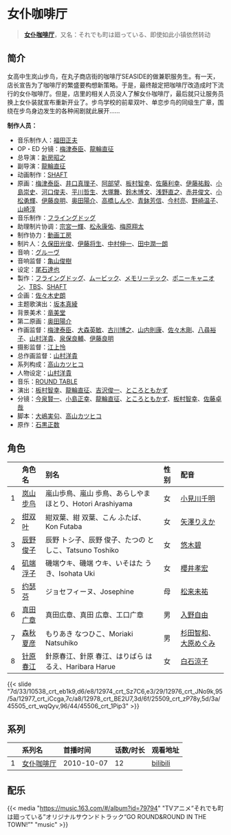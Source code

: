 # 女仆咖啡厅


> <u>**[女仆咖啡厅](https://bgm.tv/subject/7883)**</u>，又名：それでも町は廻っている、即使如此小镇依然转动

## 简介

女高中生岚山步鸟，在丸子商店街的咖啡厅SEASIDE的做兼职服务生。有一天，店长宣告为了咖啡厅的繁盛要构想新策略。于是，最终敲定把咖啡厅改造成时下流行的女仆咖啡厅。但是，店里的相关人员没人了解女仆咖啡厅，最后就只让服务员换上女仆装就宣布重新开业了。步鸟学校的前辈双叶、单恋步鸟的同级生广章，围绕在步鸟身边发生的各种闹剧就此展开……

**制作人员：**
- 音乐制作人：[福田正夫](https://bgm.tv/person/62565)
- OP・ED 分镜：[梅津泰臣](https://bgm.tv/person/1354)、[龍輪直征](https://bgm.tv/person/6756)
- 总导演：[新房昭之](https://bgm.tv/person/692)
- 副导演：[龍輪直征](https://bgm.tv/person/6756)
- 动画制作：[SHAFT](https://bgm.tv/person/2751)
- 原画：[梅津泰臣](https://bgm.tv/person/1354)、[井口真理子](https://bgm.tv/person/60674)、[阿部望](https://bgm.tv/person/11560)、[板村智幸](https://bgm.tv/person/8541)、[佐藤利幸](https://bgm.tv/person/3205)、[伊藤祐毅](https://bgm.tv/person/9871)、[小島崇史](https://bgm.tv/person/12524)、[河口俊夫](https://bgm.tv/person/3393)、[平川哲生](https://bgm.tv/person/3798)、[大塚舞](https://bgm.tv/person/2901)、[鈴木博文](https://bgm.tv/person/642)、[浅野直之](https://bgm.tv/person/12700)、[赤井俊文](https://bgm.tv/person/7825)、[小松勇輝](https://bgm.tv/person/12517)、[伊藤良明](https://bgm.tv/person/2590)、[奥田陽介](https://bgm.tv/person/12757)、[高橋しんや](https://bgm.tv/person/455)、[青鉢芳信](https://bgm.tv/person/25851)、[今村亮](https://bgm.tv/person/12587)、[野崎温子](https://bgm.tv/person/12793)、[山崎淳](https://bgm.tv/person/29725)
- 音乐制作：[フライングドッグ](https://bgm.tv/person/3440)
- 助理制片协调：[宗宮一輝](https://bgm.tv/person/58895)、[松永康佑](https://bgm.tv/person/37507)、[梅原翔太](https://bgm.tv/person/27888)
- 制作协力：[動画工房](https://bgm.tv/person/6305)
- 制片人：[久保田光俊](https://bgm.tv/person/37008)、[伊藤将生](https://bgm.tv/person/11833)、[中村伸一](https://bgm.tv/person/12408)、[田中潤一朗](https://bgm.tv/person/3692)
- 音响：[グルーヴ](https://bgm.tv/person/23710)
- 音响监督：[亀山俊樹](https://bgm.tv/person/77)
- 设定：[尾石達也](https://bgm.tv/person/3719)
- 製作：[フライングドッグ](https://bgm.tv/person/3440)、[ムービック](https://bgm.tv/person/310)、[メモリーテック](https://bgm.tv/person/1434)、[ポニーキャニオン](https://bgm.tv/person/64)、[TBS](https://bgm.tv/person/27)、[SHAFT](https://bgm.tv/person/2751)
- 企画：[佐々木史朗](https://bgm.tv/person/79)
- 主题歌演出：[坂本真綾](https://bgm.tv/person/3877)
- 背景美术：[竜美堂](https://bgm.tv/person/62947)
- 第二原画：[奥田陽介](https://bgm.tv/person/12757)
- 作画监督：[梅津泰臣](https://bgm.tv/person/1354)、[大森英敏](https://bgm.tv/person/1144)、[古川博之](https://bgm.tv/person/12811)、[山内則康](https://bgm.tv/person/714)、[佐々木剛](https://bgm.tv/person/56891)、[八尋裕子](https://bgm.tv/person/14272)、[山村洋貴](https://bgm.tv/person/14483)、[泉保良輔](https://bgm.tv/person/26751)、[伊藤良明](https://bgm.tv/person/2590)
- 摄影监督：[江上怜](https://bgm.tv/person/3531)
- 总作画监督：[山村洋貴](https://bgm.tv/person/14483)
- 系列构成：[高山カツヒコ](https://bgm.tv/person/907)
- 人物设定：[山村洋貴](https://bgm.tv/person/14483)
- 音乐：[ROUND TABLE](https://bgm.tv/person/7984)
- 演出：[板村智幸](https://bgm.tv/person/8541)、[龍輪直征](https://bgm.tv/person/6756)、[吉沢俊一](https://bgm.tv/person/15850)、[ところともかず](https://bgm.tv/person/700)
- 分镜：[今泉賢一](https://bgm.tv/person/1137)、[小島正幸](https://bgm.tv/person/750)、[龍輪直征](https://bgm.tv/person/6756)、[ところともかず](https://bgm.tv/person/700)、[板村智幸](https://bgm.tv/person/8541)、[佐藤卓哉](https://bgm.tv/person/200)
- 脚本：[大嶋実句](https://bgm.tv/person/13833)、[高山カツヒコ](https://bgm.tv/person/907)
- 原作：[石黒正数](https://bgm.tv/person/7179)

## 角色

|     |   角色名   |   别名  | 性别 |  配音  |
|:--- |:------  |:----      |:---  |:--   |
| 1 | [岚山步鸟](https://bgm.tv/character/10538) | 嵐山歩鳥、嵐山 歩鳥、あらしやま ほとり、Hotori Arashiyama | 女 | [小見川千明](https://bgm.tv/person/4969) |
| 2 | [绀双叶](https://bgm.tv/character/12974) | 紺双葉、紺 双葉、こん ふたば、Kon Futaba | 女 | [矢澤りえか](https://bgm.tv/person/6665) |
| 3 | [辰野俊子](https://bgm.tv/character/12976) | 辰野 トシ子、辰野 俊子、たつの としこ、Tatsuno Toshiko | 女 | [悠木碧](https://bgm.tv/person/5076) |
| 4 | [矶端浮子](https://bgm.tv/character/12977) | 磯端ウキ、磯端 ウキ、いそはた うき、Isohata Uki | 女 | [櫻井孝宏](https://bgm.tv/person/4015) |
| 5 | [约瑟芬](https://bgm.tv/character/12978) | ジョセフィーヌ、Josephine | 母 | [松来未祐](https://bgm.tv/person/4353) |
| 6 | [真田广章](https://bgm.tv/character/25509) | 真田広章、真田 広章、工口广章 | 男 | [入野自由](https://bgm.tv/person/4258) |
| 7 | [森秋夏彦](https://bgm.tv/character/45505) | もりあき なつひこ、Moriaki Natsuhiko | 男 | [杉田智和](https://bgm.tv/person/4513)、[大原めぐみ](https://bgm.tv/person/8081) |
| 8 | [针原春江](https://bgm.tv/character/45506) | 針原春江、針原 春江、はりばら はるえ、Haribara Harue | 女 | [白石涼子](https://bgm.tv/person/4730) |

{{< slide "7d/33/10538_crt_eb1k9,d6/e8/12974_crt_Sz7C6,e3/29/12976_crt_JNo9k,95/5a/12977_crt_iCcga,7c/a8/12978_crt_BE2U7,3d/6f/25509_crt_zP78y,5d/3a/45505_crt_wqQyv,96/44/45506_crt_1Pip3" >}}

## 系列

|     |   系列名   |   首播时间  | 话数/时长  | 观看地址 |
|:---  |:------    |:----      |:---       |:---  |
| 1 |[女仆咖啡厅](https://bgm.tv/subject/7883)| 2010-10-07 | 12 | [bilibili](https://www.bilibili.com/bangumi/play/ss992)  |


## 配乐

{{< media "https://music.163.com/#/album?id=79794"
"TVアニメ“それでも町は廻っている”オリジナルサウンドトラック“GO ROUND&ROUND IN THE TOWN!”"
"music" >}}
